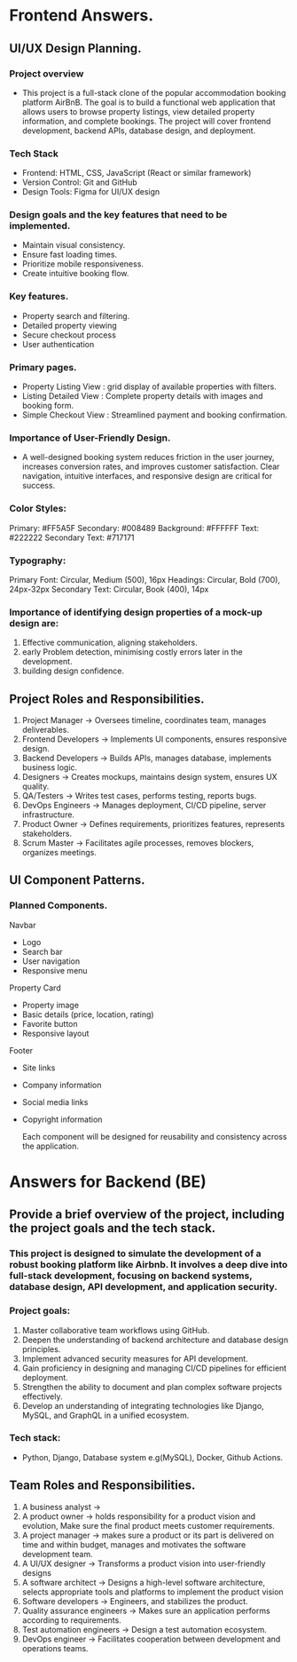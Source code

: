 # Frontend Answers.

## UI/UX Design Planning.

### Project overview

- This project is a full-stack clone of the popular accommodation booking platform AirBnB. The goal is to build a functional web application that allows users to browse property listings, view detailed property information, and complete bookings. The project will cover frontend development, backend APIs, database design, and deployment.


### Tech Stack
- Frontend: HTML, CSS, JavaScript (React or similar framework)
- Version Control: Git and GitHub
- Design Tools: Figma for UI/UX design


### Design goals and the key features that need to be implemented.

- Maintain visual consistency.
- Ensure fast loading times.
- Prioritize mobile responsiveness.
- Create intuitive booking flow.

### Key features.

- Property search and filtering.
- Detailed property viewing
- Secure checkout process
- User authentication

### Primary pages.

- Property Listing View : grid display of available properties with filters.
- Listing Detailed View : Complete property details with images and booking form.
- Simple Checkout View : Streamlined payment and booking confirmation.

### Importance of User-Friendly Design.
- A well-designed booking system reduces friction in the user journey, increases conversion rates, and improves customer satisfaction. Clear navigation, intuitive interfaces, and responsive design are critical for success.


### Color Styles:

Primary: #FF5A5F
Secondary: #008489
Background: #FFFFFF
Text: #222222
Secondary Text: #717171

### Typography:

Primary Font: Circular, Medium (500), 16px
Headings: Circular, Bold (700), 24px-32px
Secondary Text: Circular, Book (400), 14px

### Importance of identifying design properties of a mock-up design are:
 1. Effective communication, aligning stakeholders.
 2. early Problem detection, minimising costly errors later in the development.
 3. building design confidence.

## Project Roles and Responsibilities.

1. Project Manager ->	Oversees timeline, coordinates team, manages deliverables.
2. Frontend Developers ->	Implements UI components, ensures responsive design.
3. Backend Developers	-> Builds APIs, manages database, implements business logic.
4. Designers ->	Creates mockups, maintains design system, ensures UX quality.
5. QA/Testers ->	Writes test cases, performs testing, reports bugs.
6. DevOps Engineers ->	Manages deployment, CI/CD pipeline, server infrastructure.
7. Product Owner ->	Defines requirements, prioritizes features, represents stakeholders.
8. Scrum Master ->	Facilitates agile processes, removes blockers, organizes meetings.

## UI Component Patterns.

### Planned Components.
Navbar

- Logo
- Search bar
- User navigation
- Responsive menu
  
Property Card

- Property image
- Basic details (price, location, rating)
- Favorite button
- Responsive layout
  
Footer

- Site links
- Company information
- Social media links
- Copyright information

  Each component will be designed for reusability and consistency across the application.


# Answers for Backend (BE)

## Provide a brief overview of the project, including the project goals and the tech stack.
### This project is designed to simulate the development of a robust booking platform like Airbnb. It involves a deep dive into full-stack development, focusing on backend systems, database design, API development, and application security.
### Project goals:
  1. Master collaborative team workflows using GitHub.
  2. Deepen the understanding of backend architecture and database design principles.
  3. Implement advanced security measures for API development.
  4. Gain proficiency in designing and managing CI/CD pipelines for efficient deployment.
  5. Strengthen the ability to document and plan complex software projects effectively.
  6. Develop an understanding of integrating technologies like Django, MySQL, and GraphQL in a unified ecosystem.
 
### Tech stack:
- Python, Django, Database system e.g(MySQL), Docker, Github Actions.


## Team Roles and Responsibilities.
1. A business analyst ->
2. A product owner -> holds responsibility for a product vision and evolution,  Make sure the final product meets customer requirements.
3. A project manager -> makes sure a product or its part is delivered on time and within budget, manages and motivates the software development team.
4. A UI/UX designer -> Transforms a product vision into user-friendly designs
5. A software architect -> Designs a high-level software architecture, selects appropriate tools and platforms to implement the product vision
6. Software developers -> Engineers, and stabilizes the product.
7. Quality assurance engineers -> Makes sure an application performs according to requirements.
8. Test automation engineers -> Design a test automation ecosystem.
9. DevOps engineer -> Facilitates cooperation between development and operations teams.










